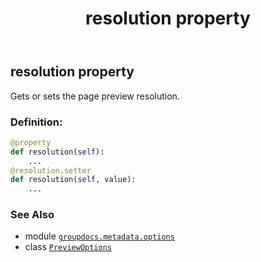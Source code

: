 ﻿---
title: resolution property
second_title: GroupDocs.Metadata for Python via .NET API References
description: 
type: docs
url: /python-net/groupdocs.metadata.options/previewoptions/resolution/
is_root: false
weight: 90
---

## resolution property


Gets or sets the page preview resolution.
### Definition:
```python
@property
def resolution(self):
    ...
@resolution.setter
def resolution(self, value):
    ...
```

### See Also
* module [`groupdocs.metadata.options`](../../)
* class [`PreviewOptions`](/metadata/python-net/groupdocs.metadata.options/previewoptions)
